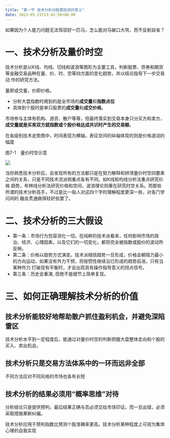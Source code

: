 ```yaml
---
title: "第一节 技术分析对股票投资的意义"
date: 2023-05-21T13:45:50+08:00
---
```


如果因为个人能力问题无法驾驭好一匹马，怎么能对马破口大骂，而不反躬自省？

# 一、技术分析及量价时空

技术分析是以K线、均线、切线和波浪等图形为主要工具，判断股票、债券和期货等金融交易品种在量、价、时、空等四方面的变化趋势，并以结论指导下一步交易动
作的研究方法。

量即成交量，价即价格。

- 分析大盘指数时用到的是全市场的**成交量**和**指数点位**
- 具体到个股时是单只股票的**成交量**和**成交价格**。

市场参与主体有机构、游资、散户等等，但最终落实到交易本身只分买方和卖方，**成交量就是买卖双方就指数或个股价格达成共识时产生的交易额**。

在各级别技术走势图中，时间表现为横轴，表征空间的纵轴体现的则是价格波动的幅度

图7-1　量价时空示意

![](https://res.weread.qq.com/wrepub/CB_3300020868_Figure-P272_30362.jpg)

当你熟悉技术分析后，会发现所有的方法都只是在努力解释和辨清量价时空四要素之间的关系，只是不同技术流派侧重点各有不同。如K线和均线分析法重点研究价格
趋势，布林线分析法研究价格和空间，波浪理论则重在研究时空关系。而那些所谓的技术分析高手，不过是比一般人对这四个字的理解程度更深一些，对各门学问间的
融会贯通做得较好些罢了。

# 二、技术分析的三大假设

- 第一条：市场行为包容消化一切。在纯粹的技术派看来，任何影响市场的政治、经济、心理因素，以及它们的一切变化，都将完全被指数或股价的波动所反映。
- 第二条：价格以趋势方式演变。技术派相信趋势一旦形成，价格会朝阻力最小的方向运动，如果没有外力干预，将按惯性继续沿已形成的趋势前进。只有当某种外力
  打破现有平衡时，才会出现具有操作指导意义的拐点信号。
- 第三条：历史会重演, 但绝不是细节上简单复现。

# 三、如何正确理解技术分析的价值

## 技术分析能较好地帮助散户抓住盈利机会，并避免深陷雷区

技术分析水平到一定程度后，能通过对量价时空的判断把握大盘整体走向和个股的买入、卖出机会。

## 技术分析只是交易方法体系中的一环而远非全部

不同方法应对不同风格的市场也各有长短

## 技术分析的结果必须用“概率思维”对待

分析结论只是提供预判，最后结果正确与否必须交给市场印证。而一旦出错，必须采取措施果断纠偏。

技术分析应用于预判指数比预测个股准确率更高。技术分析某种程度上可视为集体心理的自我实现
